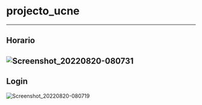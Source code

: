# projecto_ucne
--------------------------
Horario
--------------------------
![Screenshot_20220820-080731](https://user-images.githubusercontent.com/65502311/185745474-c4e4e061-cb49-4528-88a2-53a72590ffbc.png)
--------------------------
Login
--------------------------
![Screenshot_20220820-080719](https://user-images.githubusercontent.com/65502311/185745476-9bcbd8c3-42a2-4b91-b2c3-845831e0f54e.png)
